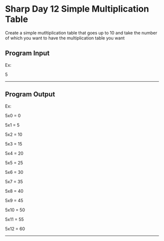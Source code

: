 # Sharp Day 12 Simple Multiplication Table

Create a simple mutltiplication table that goes up to 10 and take the number of which you want to have the multiplication table you want

## Program Input
Ex:

5

---
## Program Output
Ex:

5x0 = 0

5x1 = 5

5x2 = 10

5x3 = 15

5x4 = 20

5x5 = 25

5x6 = 30

5x7 = 35

5x8 = 40

5x9 = 45

5x10 = 50

5x11 = 55

5x12 = 60

---
